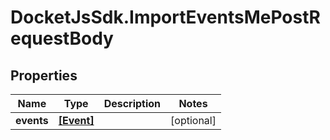 # DocketJsSdk.ImportEventsMePostRequestBody

## Properties
Name | Type | Description | Notes
------------ | ------------- | ------------- | -------------
**events** | [**[Event]**](Event.md) |  | [optional] 



